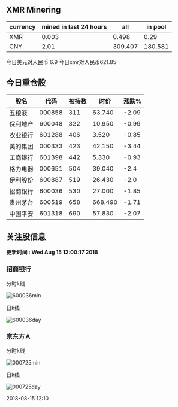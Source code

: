 ## XMR Minering

|currency|mined in last 24 hours|all|in pool|
|---|---|---|---|
|XMR|0.003|0.498|0.29|
|CNY|2.01|309.407|180.581|

今日美元对人民币 6.9	今日xmr对人民币621.85


## 今日重仓股 

|股名|代码|被持数|时价|涨跌%|
|---|---|---|---|---|
|五粮液|000858|311|63.740|-2.09|
|保利地产|600048|322|10.950|-0.99|
|农业银行|601288|406|3.520|-0.85|
|美的集团|000333|423|42.150|-3.44|
|工商银行|601398|442|5.330|-0.93|
|格力电器|000651|504|39.040|-2.4|
|伊利股份|600887|519|26.430|-2.0|
|招商银行|600036|530|27.000|-1.85|
|贵州茅台|600519|658|668.490|-1.71|
|中国平安|601318|690|57.830|-2.07|

## 关注股信息
**更新时间 : Wed Aug 15 12:00:17 2018**
### 招商银行 
分时k线

![600036min](http://image.sinajs.cn/newchart/min/n/sh600036.gif)

日k线

![600036day](http://image.sinajs.cn/newchart/daily/n/sh600036.gif)

### 京东方Ａ 
分时k线

![000725min](http://image.sinajs.cn/newchart/min/n/sz000725.gif)

日k线

![000725day](http://image.sinajs.cn/newchart/daily/n/sz000725.gif)

2018-08-15 12:10
